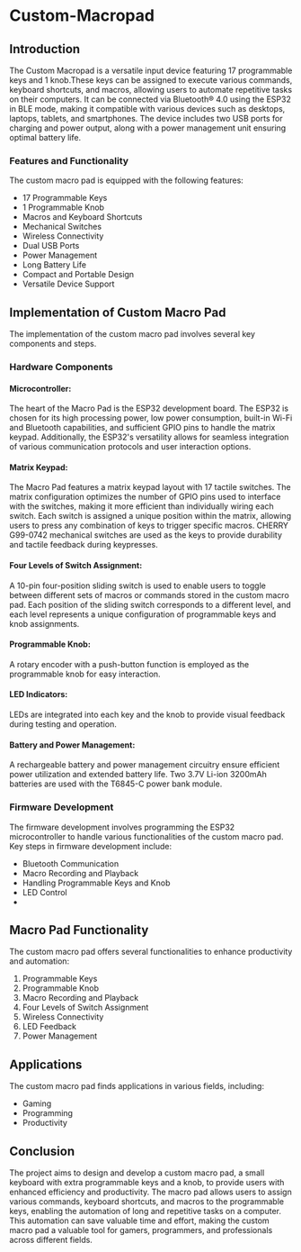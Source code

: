 # Custom-Macropad

## Introduction

The Custom Macropad is a versatile input device featuring 17 programmable keys and 1 knob.These keys can be assigned to execute various commands, keyboard shortcuts, and macros, allowing users to automate repetitive tasks on their computers. It can be connected via Bluetooth® 4.0 using the ESP32 in BLE mode, making it compatible with various devices such as desktops, laptops, tablets, and smartphones. The device includes two USB ports for charging and power output, along with a power management unit ensuring optimal battery life.

### Features and Functionality

The custom macro pad is equipped with the following features:
- 17 Programmable Keys
- 1 Programmable Knob
- Macros and Keyboard Shortcuts
- Mechanical Switches
- Wireless Connectivity
- Dual USB Ports
- Power Management
- Long Battery Life
- Compact and Portable Design
- Versatile Device Support

## Implementation of Custom Macro Pad

The implementation of the custom macro pad involves several key components and steps. 

### Hardware Components

#### Microcontroller:
The heart of the Macro Pad is the ESP32 development board. The ESP32 is chosen for its high processing power, low power consumption, built-in Wi-Fi and Bluetooth capabilities, and sufficient GPIO pins to handle the matrix keypad. Additionally, the ESP32's versatility allows for seamless integration of various communication protocols and user interaction options.

#### Matrix Keypad:
The Macro Pad features a matrix keypad layout with 17 tactile switches. The matrix configuration optimizes the number of GPIO pins used to interface with the switches, making it more efficient than individually wiring each switch. Each switch is assigned a unique position within the matrix, allowing users to press any combination of keys to trigger specific macros. CHERRY G99-0742 mechanical switches are used as the keys to provide durability and tactile feedback during keypresses.

#### Four Levels of Switch Assignment:
A 10-pin four-position sliding switch is used to enable users to toggle between different sets of macros or commands stored in the custom macro pad. Each position of the sliding switch corresponds to a different level, and each level represents a unique configuration of programmable keys and knob assignments.

#### Programmable Knob:
A rotary encoder with a push-button function is employed as the programmable knob for easy interaction.

#### LED Indicators:
LEDs are integrated into each key and the knob to provide visual feedback during testing and operation.

#### Battery and Power Management:
A rechargeable battery and power management circuitry ensure efficient power utilization and extended battery life. Two 3.7V Li-ion 3200mAh batteries are used with the T6845-C power bank module.

### Firmware Development

The firmware development involves programming the ESP32 microcontroller to handle various functionalities of the custom macro pad. Key steps in firmware development include:
- Bluetooth Communication
- Macro Recording and Playback
- Handling Programmable Keys and Knob
- LED Control
- 
## Macro Pad Functionality

The custom macro pad offers several functionalities to enhance productivity and automation:

1. Programmable Keys
2. Programmable Knob
3. Macro Recording and Playback
4. Four Levels of Switch Assignment
5. Wireless Connectivity
6. LED Feedback
7. Power Management

## Applications

The custom macro pad finds applications in various fields, including:
- Gaming
- Programming
- Productivity

## Conclusion

The project aims to design and develop a custom macro pad, a small keyboard with extra programmable keys and a knob, to provide users with enhanced efficiency and productivity. The macro pad allows users to assign various commands, keyboard shortcuts, and macros to the programmable keys, enabling the automation of long and repetitive tasks on a computer. This automation can save valuable time and effort, making the custom macro pad a valuable tool for gamers, programmers, and professionals across different fields.

